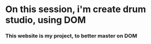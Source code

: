 # On this session, i'm create drum studio, using DOM
### This website is my project, to better master on DOM
